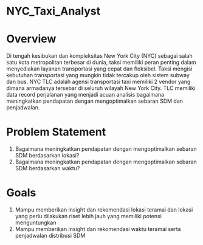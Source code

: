 # NYC_Taxi_Analyst
# Overview
Di tengah kesibukan dan kompleksitas New York City (NYC) sebagai salah satu kota metropolitan terbesar di dunia, taksi memiliki peran penting dalam menyediakan layanan transportasi yang cepat dan fleksibel. Taksi mengisi kebutuhan transportasi yang mungkin tidak tercakup oleh sistem subway dan bus. NYC TLC adalah agensi transportasi taxi memiliki 2 vendor yang dimana armadanya tersebar di seluruh wilayah New York City. TLC memiliki data record perjalanan yang menjadi acuan analisis bagaimana meningkatkan pendapatan dengan mengoptimalkan sebaran SDM dan penjadwalan.
# Problem Statement 
1. Bagaimana meningkatkan pendapatan dengan mengoptimalkan sebaran SDM berdasarkan lokasi?
2. Bagaimana meningkatkan pendapatan dengan mengoptimalkan sebaran SDM berdasarkan waktu?

# Goals
1. Mampu memberikan insight dan rekomendasi lokasi teramai dan lokasi yang perlu dilakukan riset lebih jauh yang memiliki potensi menguntungkan
2. Mampu memberikan insight dan rekomendasi waktu teramai serta penjadwalan distribusi SDM 
 
